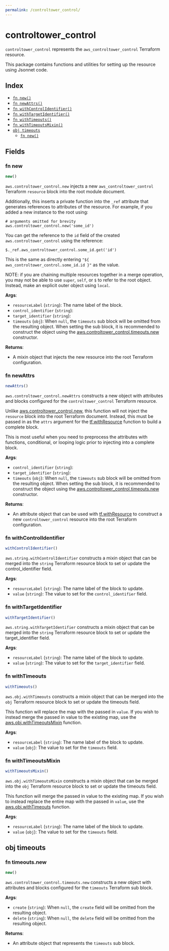 ```yaml
---
permalink: /controltower_control/
---
```


# controltower_control

`controltower_control` represents the `aws_controltower_control` Terraform resource.



This package contains functions and utilities for setting up the resource using Jsonnet code.


## Index

* [`fn new()`](#fn-new)
* [`fn newAttrs()`](#fn-newattrs)
* [`fn withControlIdentifier()`](#fn-withcontrolidentifier)
* [`fn withTargetIdentifier()`](#fn-withtargetidentifier)
* [`fn withTimeouts()`](#fn-withtimeouts)
* [`fn withTimeoutsMixin()`](#fn-withtimeoutsmixin)
* [`obj timeouts`](#obj-timeouts)
  * [`fn new()`](#fn-timeoutsnew)

## Fields

### fn new

```ts
new()
```


`aws.controltower_control.new` injects a new `aws_controltower_control` Terraform `resource`
block into the root module document.

Additionally, this inserts a private function into the `_ref` attribute that generates references to attributes of the
resource. For example, if you added a new instance to the root using:

    # arguments omitted for brevity
    aws.controltower_control.new('some_id')

You can get the reference to the `id` field of the created `aws.controltower_control` using the reference:

    $._ref.aws_controltower_control.some_id.get('id')

This is the same as directly entering `"${ aws_controltower_control.some_id.id }"` as the value.

NOTE: if you are chaining multiple resources together in a merge operation, you may not be able to use `super`, `self`,
or `$` to refer to the root object. Instead, make an explicit outer object using `local`.

**Args**:
  - `resourceLabel` (`string`): The name label of the block.
  - `control_identifier` (`string`): 
  - `target_identifier` (`string`): 
  - `timeouts` (`obj`):  When `null`, the `timeouts` sub block will be omitted from the resulting object. When setting the sub block, it is recommended to construct the object using the [aws.controltower_control.timeouts.new](#fn-controltowercontroltimeoutsnew) constructor.

**Returns**:
- A mixin object that injects the new resource into the root Terraform configuration.


### fn newAttrs

```ts
newAttrs()
```


`aws.controltower_control.newAttrs` constructs a new object with attributes and blocks configured for the `controltower_control`
Terraform resource.

Unlike [aws.controltower_control.new](#fn-controltowercontrolnew), this function will not inject the `resource`
block into the root Terraform document. Instead, this must be passed in as the `attrs` argument for the
[tf.withResource](https://github.com/tf-libsonnet/core/tree/main/docs#fn-withresource) function to build a complete block.

This is most useful when you need to preprocess the attributes with functions, conditional, or looping logic prior to
injecting into a complete block.

**Args**:
  - `control_identifier` (`string`): 
  - `target_identifier` (`string`): 
  - `timeouts` (`obj`):  When `null`, the `timeouts` sub block will be omitted from the resulting object. When setting the sub block, it is recommended to construct the object using the [aws.controltower_control.timeouts.new](#fn-controltowercontroltimeoutsnew) constructor.

**Returns**:
  - An attribute object that can be used with [tf.withResource](https://github.com/tf-libsonnet/core/tree/main/docs#fn-withresource) to construct a new `controltower_control` resource into the root Terraform configuration.


### fn withControlIdentifier

```ts
withControlIdentifier()
```

`aws.string.withControlIdentifier` constructs a mixin object that can be merged into the `string`
Terraform resource block to set or update the control_identifier field.



**Args**:
  - `resourceLabel` (`string`): The name label of the block to update.
  - `value` (`string`): The value to set for the `control_identifier` field.


### fn withTargetIdentifier

```ts
withTargetIdentifier()
```

`aws.string.withTargetIdentifier` constructs a mixin object that can be merged into the `string`
Terraform resource block to set or update the target_identifier field.



**Args**:
  - `resourceLabel` (`string`): The name label of the block to update.
  - `value` (`string`): The value to set for the `target_identifier` field.


### fn withTimeouts

```ts
withTimeouts()
```

`aws.obj.withTimeouts` constructs a mixin object that can be merged into the `obj`
Terraform resource block to set or update the timeouts field.

This function will replace the map with the passed in `value`. If you wish to instead merge the
passed in value to the existing map, use the [aws.obj.withTimeoutsMixin](TODO) function.

**Args**:
  - `resourceLabel` (`string`): The name label of the block to update.
  - `value` (`obj`): The value to set for the `timeouts` field.


### fn withTimeoutsMixin

```ts
withTimeoutsMixin()
```

`aws.obj.withTimeoutsMixin` constructs a mixin object that can be merged into the `obj`
Terraform resource block to set or update the timeouts field.

This function will merge the passed in value to the existing map. If you wish
to instead replace the entire map with the passed in `value`, use the [aws.obj.withTimeouts](TODO)
function.


**Args**:
  - `resourceLabel` (`string`): The name label of the block to update.
  - `value` (`obj`): The value to set for the `timeouts` field.


## obj timeouts



### fn timeouts.new

```ts
new()
```


`aws.controltower_control.timeouts.new` constructs a new object with attributes and blocks configured for the `timeouts`
Terraform sub block.



**Args**:
  - `create` (`string`):  When `null`, the `create` field will be omitted from the resulting object.
  - `delete` (`string`):  When `null`, the `delete` field will be omitted from the resulting object.

**Returns**:
  - An attribute object that represents the `timeouts` sub block.
